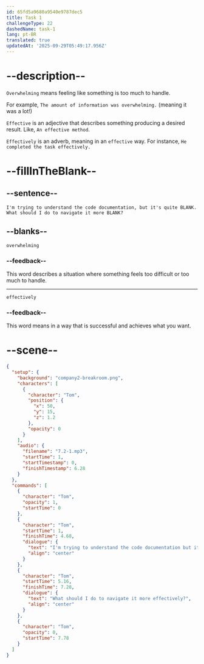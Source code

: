 ```yaml
---
id: 65fd5a9680a9540e9787dec5
title: Task 1
challengeType: 22
dashedName: task-1
lang: pt-BR
translated: true
updatedAt: '2025-09-29T05:49:17.956Z'
---
```


<!-- (Audio) Tom: I'm trying to understand the code documentation, but it's quite overwhelming. What should I do to navigate it more  effectively? -->

# --description--

`Overwhelming` means feeling like something is too much to handle.

For example, `The amount of information was overwhelming.` (meaning it was a lot!)

`Effective` is an adjective that describes something producing a desired result. Like, `An effective method`.

`Effectively` is an adverb, meaning in an `effective` way. For instance, `He completed the task effectively.`

# --fillInTheBlank--

## --sentence--

`I'm trying to understand the code documentation, but it's quite BLANK. What should I do to navigate it more BLANK?`

## --blanks--

`overwhelming`

### --feedback--

This word describes a situation where something feels too difficult or too much to handle.

---

`effectively`

### --feedback--

This word means in a way that is successful and achieves what you want.

# --scene--

```json
{
  "setup": {
    "background": "company2-breakroom.png",
    "characters": [
      {
        "character": "Tom",
        "position": {
          "x": 50,
          "y": 15,
          "z": 1.2
        },
        "opacity": 0
      }
    ],
    "audio": {
      "filename": "7.2-1.mp3",
      "startTime": 1,
      "startTimestamp": 0,
      "finishTimestamp": 6.28
    }
  },
  "commands": [
    {
      "character": "Tom",
      "opacity": 1,
      "startTime": 0
    },
    {
      "character": "Tom",
      "startTime": 1,
      "finishTime": 4.68,
      "dialogue": {
        "text": "I'm trying to understand the code documentation but it's quite overwhelming.",
        "align": "center"
      }
    },
    {
      "character": "Tom",
      "startTime": 5.16,
      "finishTime": 7.28,
      "dialogue": {
        "text": "What should I do to navigate it more effectively?",
        "align": "center"
      }
    },
    {
      "character": "Tom",
      "opacity": 0,
      "startTime": 7.78
    }
  ]
}
```
